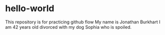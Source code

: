 # hello-world
This repository is for practicing github flow
My name is Jonathan Burkhart I am 42 years old divorced with my dog Sophia who is spoiled. 
